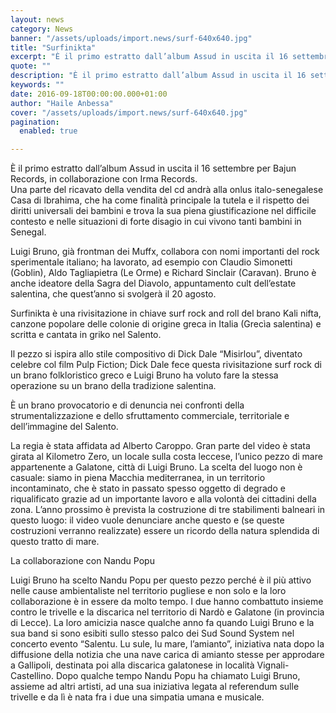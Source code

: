 ```yaml
---
layout: news
category: News
banner: "/assets/uploads/import.news/surf-640x640.jpg"
title: "Surfinikta"
excerpt: "È il primo estratto dall’album Assud in uscita il 16 settembre per Bajun Records, in collaborazione con Irma Records. Una parte del ricavato della vendita del cd andrà alla onlus italo-senegalese Casa di Ibrahima, che ha come finalità principale la tutela e il rispetto dei diritti universali dei bambini e trova la sua piena giustificazione [&hellip"
quote: ""
description: "È il primo estratto dall’album Assud in uscita il 16 settembre per Bajun Records, in collaborazione con Irma Records. Una parte del ricavato della vendita del cd andrà alla onlus italo-senegalese Casa di Ibrahima, che ha come finalità principale la tutela e il rispetto dei diritti universali dei bambini e trova la sua piena giustificazione [&hellip"
keywords: ""
date: 2016-09-18T00:00:00.000+01:00
author: "Haile Anbessa"
cover: "/assets/uploads/import.news/surf-640x640.jpg"
pagination:
  enabled: true

---
```


È il primo estratto dall’album Assud in uscita il 16 settembre per Bajun Records, in collaborazione con Irma Records.  
Una parte del ricavato della vendita del cd andrà alla onlus italo-senegalese Casa di Ibrahima, che ha come finalità principale la tutela e il rispetto dei diritti universali dei bambini e trova la sua piena giustificazione nel difficile contesto e nelle situazioni di forte disagio in cui vivono tanti bambini in Senegal.

Luigi Bruno, già frontman dei Muffx, collabora con nomi importanti del rock sperimentale italiano; ha lavorato, ad esempio con Claudio Simonetti (Goblin), Aldo Tagliapietra (Le Orme) e Richard Sinclair (Caravan). Bruno è anche ideatore della Sagra del Diavolo, appuntamento cult dell’estate salentina, che quest’anno si svolgerà il 20 agosto.

Surfinikta è una rivisitazione in chiave surf rock and roll del brano Kali nifta, canzone popolare delle colonie di origine greca in Italia (Grecìa salentina) e scritta e cantata in griko nel Salento.

Il pezzo si ispira allo stile compositivo di Dick Dale “Misirlou”, diventato celebre col film Pulp Fiction; Dick Dale fece questa rivisitazione surf rock di un brano folkloristico greco e Luigi Bruno ha voluto fare la stessa operazione su un brano della tradizione salentina.

È un brano provocatorio e di denuncia nei confronti della strumentalizzazione e dello sfruttamento commerciale, territoriale e dell’immagine del Salento.

La regia è stata affidata ad Alberto Caroppo. Gran parte del video è stata girata al Kilometro Zero, un locale sulla costa leccese, l’unico pezzo di mare appartenente a Galatone, città di Luigi Bruno. La scelta del luogo non è casuale: siamo in piena Macchia mediterranea, in un territorio incontaminato, che è stato in passato spesso oggetto di degrado e riqualificato grazie ad un importante lavoro e alla volontà dei cittadini della zona. L’anno prossimo è prevista la costruzione di tre stabilimenti balneari in questo luogo: il video vuole denunciare anche questo e (se queste costruzioni verranno realizzate) essere un ricordo della natura splendida di questo tratto di mare.

La collaborazione con Nandu Popu

Luigi Bruno ha scelto Nandu Popu per questo pezzo perché è il più attivo nelle cause ambientaliste nel territorio pugliese e non solo e la loro collaborazione è in essere da molto tempo. I due hanno combattuto insieme contro le trivelle e la discarica nel territorio di Nardò e Galatone (in provincia di Lecce). La loro amicizia nasce qualche anno fa quando Luigi Bruno e la sua band si sono esibiti sullo stesso palco dei Sud Sound System nel concerto evento “Salentu. Lu sule, lu mare, l’amianto”, iniziativa nata dopo la diffusione della notizia che una nave carica di amianto stesse per approdare a Gallipoli, destinata poi alla discarica galatonese in località Vignali-Castellino. Dopo qualche tempo Nandu Popu ha chiamato Luigi Bruno, assieme ad altri artisti, ad una sua iniziativa legata al referendum sulle trivelle e da lì è nata fra i due una simpatia umana e musicale.